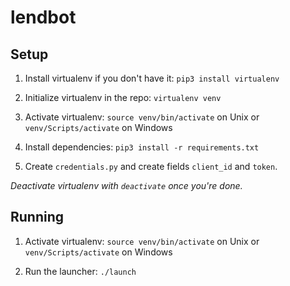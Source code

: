 lendbot
=======

## Setup
1. Install virtualenv if you don't have it: `pip3 install virtualenv`

2. Initialize virtualenv in the repo: `virtualenv venv`

3. Activate virtualenv: `source venv/bin/activate` on Unix or `venv/Scripts/activate` on Windows

4. Install dependencies: `pip3 install -r requirements.txt`

5. Create `credentials.py` and create fields `client_id` and `token`.

*Deactivate virtualenv with `deactivate` once you're done.*

## Running
1. Activate virtualenv: `source venv/bin/activate` on Unix or `venv/Scripts/activate` on Windows

2. Run the launcher: `./launch`
